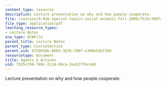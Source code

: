 ```yaml
---
content_type: resource
description: Lecture presentation on why and how people cooperate.
file: /courses/9-916-special-topics-social-animals-fall-2009/f525c768749c2c1404ca2ea527f4c4a0_MIT9_916F09_lec05.pdf
file_type: application/pdf
learning_resource_types:
- Lecture Notes
ocw_type: OCWFile
parent_title: Lecture Notes
parent_type: CourseSection
parent_uid: 6759918b-6663-3b76-700f-e399e52bf208
resourcetype: Document
title: Agents & Actions
uid: f525c768-749c-2c14-04ca-2ea527f4c4a0
---
```

Lecture presentation on why and how people cooperate.

